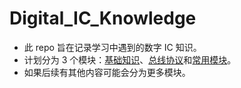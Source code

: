 # Digital_IC_Knowledge

- 此 repo 旨在记录学习中遇到的数字 IC 知识。
- 计划分为 3 个模块：[基础知识](基础知识.md)、[总线协议](总线协议.md)和[常用模块](常用模块.md)。
- 如果后续有其他内容可能会分为更多模块。
